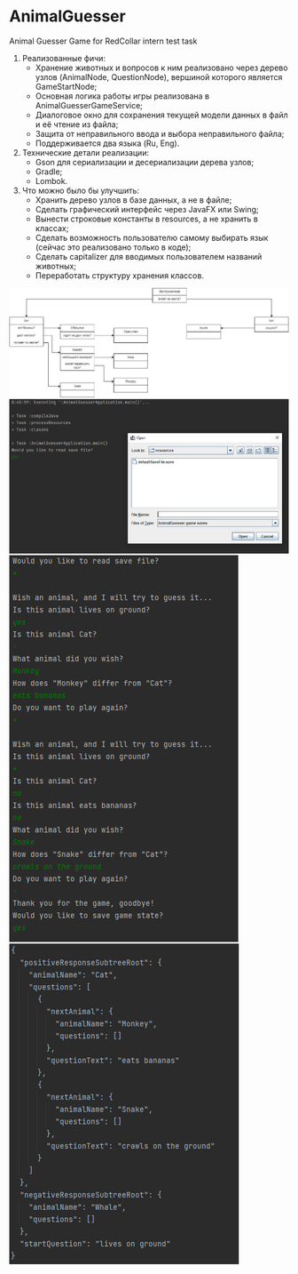 # AnimalGuesser
Animal Guesser Game for RedCollar intern test task

1. Реализованные фичи:
   - Хранение животных и вопросов к ним реализовано через дерево узлов (AnimalNode, QuestionNode), вершиной которого является GameStartNode;
   - Основная логика работы игры реализована в AnimalGuesserGameService;
   - Диалоговое окно для сохранения текущей модели данных в файл и её чтение из файла;
   - Защита от неправильного ввода и выбора неправильного файла;
   - Поддерживается два языка (Ru, Eng).
2. Технические детали реализации:
   - Gson для сериализации и десериализации дерева узлов;
   - Gradle;
   - Lombok.
3. Что можно было бы улучшить:
   - Хранить дерево узлов в базе данных, а не в файле;
   - Сделать графический интерфейс через JavaFX или Swing;
   - Вынести строковые константы в resources, а не хранить в классах;
   - Сделать возможность пользователю самому выбирать язык (сейчас это реализовано только в коде);
   - Сделать capitalizer для вводимых пользователем названий животных;
   - Переработать структуру хранения классов.

![Структура хранения данных в игре](src/main/resources/png/AnimalGuesser_Structure.png)
![Вид диалогового окна при выборе файла](src/main/resources/png//Open_File_dialog.png)
![Пример работы игры](src/main/resources/png/Game_Example.png)
![Пример хранимых данных в файле](src/main/resources/png/Saved_JSON_Example.png)
